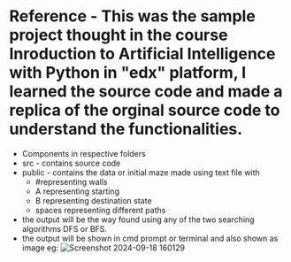 # Reference - This was the sample project thought in the course Inroduction to Artificial Intelligence with Python in "edx" platform, I learned the source code and made a replica of the orginal source code to understand the functionalities.
* Components in respective folders
* src - contains source code
* public - contains the data or initial maze made using text file with
  * #representing walls
  * A representing starting
  * B representing destination state
  * spaces representing different paths
* the output will be the way found using any of the two searching algorithms DFS or BFS.
*  the output will be shown in cmd prompt or terminal and also shown as image
eg: ![Screenshot 2024-09-18 160129](https://github.com/user-attachments/assets/f41e6640-2784-4e23-a247-cc85ab335dc5)
